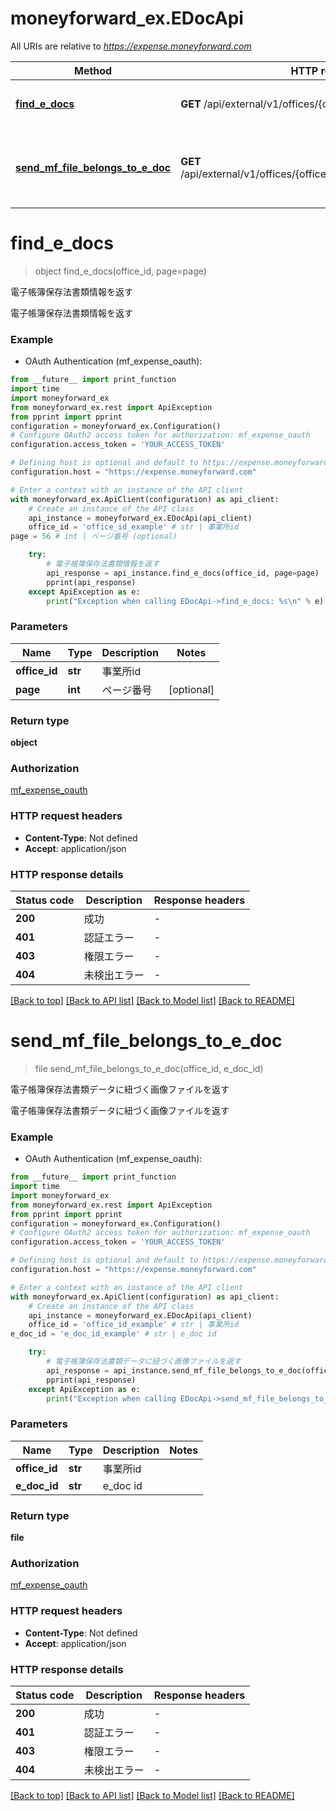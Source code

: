 # moneyforward_ex.EDocApi

All URIs are relative to *https://expense.moneyforward.com*

Method | HTTP request | Description
------------- | ------------- | -------------
[**find_e_docs**](EDocApi.md#find_e_docs) | **GET** /api/external/v1/offices/{office_id}/e_docs | 電子帳簿保存法書類情報を返す
[**send_mf_file_belongs_to_e_doc**](EDocApi.md#send_mf_file_belongs_to_e_doc) | **GET** /api/external/v1/offices/{office_id}/e_docs/{e_doc_id}/mf_file | 電子帳簿保存法書類データに紐づく画像ファイルを返す


# **find_e_docs**
> object find_e_docs(office_id, page=page)

電子帳簿保存法書類情報を返す

電子帳簿保存法書類情報を返す

### Example

* OAuth Authentication (mf_expense_oauth):
```python
from __future__ import print_function
import time
import moneyforward_ex
from moneyforward_ex.rest import ApiException
from pprint import pprint
configuration = moneyforward_ex.Configuration()
# Configure OAuth2 access token for authorization: mf_expense_oauth
configuration.access_token = 'YOUR_ACCESS_TOKEN'

# Defining host is optional and default to https://expense.moneyforward.com
configuration.host = "https://expense.moneyforward.com"

# Enter a context with an instance of the API client
with moneyforward_ex.ApiClient(configuration) as api_client:
    # Create an instance of the API class
    api_instance = moneyforward_ex.EDocApi(api_client)
    office_id = 'office_id_example' # str | 事業所id
page = 56 # int | ページ番号 (optional)

    try:
        # 電子帳簿保存法書類情報を返す
        api_response = api_instance.find_e_docs(office_id, page=page)
        pprint(api_response)
    except ApiException as e:
        print("Exception when calling EDocApi->find_e_docs: %s\n" % e)
```

### Parameters

Name | Type | Description  | Notes
------------- | ------------- | ------------- | -------------
 **office_id** | **str**| 事業所id |
 **page** | **int**| ページ番号 | [optional]

### Return type

**object**

### Authorization

[mf_expense_oauth](../README.md#mf_expense_oauth)

### HTTP request headers

 - **Content-Type**: Not defined
 - **Accept**: application/json

### HTTP response details
| Status code | Description | Response headers |
|-------------|-------------|------------------|
**200** | 成功 |  -  |
**401** | 認証エラー |  -  |
**403** | 権限エラー |  -  |
**404** | 未検出エラー |  -  |

[[Back to top]](#) [[Back to API list]](../README.md#documentation-for-api-endpoints) [[Back to Model list]](../README.md#documentation-for-models) [[Back to README]](../README.md)

# **send_mf_file_belongs_to_e_doc**
> file send_mf_file_belongs_to_e_doc(office_id, e_doc_id)

電子帳簿保存法書類データに紐づく画像ファイルを返す

電子帳簿保存法書類データに紐づく画像ファイルを返す

### Example

* OAuth Authentication (mf_expense_oauth):
```python
from __future__ import print_function
import time
import moneyforward_ex
from moneyforward_ex.rest import ApiException
from pprint import pprint
configuration = moneyforward_ex.Configuration()
# Configure OAuth2 access token for authorization: mf_expense_oauth
configuration.access_token = 'YOUR_ACCESS_TOKEN'

# Defining host is optional and default to https://expense.moneyforward.com
configuration.host = "https://expense.moneyforward.com"

# Enter a context with an instance of the API client
with moneyforward_ex.ApiClient(configuration) as api_client:
    # Create an instance of the API class
    api_instance = moneyforward_ex.EDocApi(api_client)
    office_id = 'office_id_example' # str | 事業所id
e_doc_id = 'e_doc_id_example' # str | e_doc id

    try:
        # 電子帳簿保存法書類データに紐づく画像ファイルを返す
        api_response = api_instance.send_mf_file_belongs_to_e_doc(office_id, e_doc_id)
        pprint(api_response)
    except ApiException as e:
        print("Exception when calling EDocApi->send_mf_file_belongs_to_e_doc: %s\n" % e)
```

### Parameters

Name | Type | Description  | Notes
------------- | ------------- | ------------- | -------------
 **office_id** | **str**| 事業所id |
 **e_doc_id** | **str**| e_doc id |

### Return type

**file**

### Authorization

[mf_expense_oauth](../README.md#mf_expense_oauth)

### HTTP request headers

 - **Content-Type**: Not defined
 - **Accept**: application/json

### HTTP response details
| Status code | Description | Response headers |
|-------------|-------------|------------------|
**200** | 成功 |  -  |
**401** | 認証エラー |  -  |
**403** | 権限エラー |  -  |
**404** | 未検出エラー |  -  |

[[Back to top]](#) [[Back to API list]](../README.md#documentation-for-api-endpoints) [[Back to Model list]](../README.md#documentation-for-models) [[Back to README]](../README.md)

